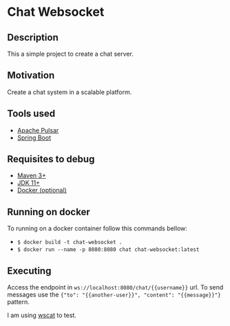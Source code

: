 # Chat Websocket

## Description
This a simple project to create a chat server.

## Motivation
Create a chat system in a scalable platform.

## Tools used
- [Apache Pulsar](https://pulsar.apache.org)
- [Spring Boot](https://spring.io)

## Requisites to debug
- [Maven 3+](http://maven.apache.org/download.cgi)
- [JDK 11+](https://www.oracle.com/technetwork/java/javase/downloads/jdk11-downloads-5066655.html)
- [Docker (optional)](https://docs.docker.com/)

## Running on docker
To running on a docker container follow this commands bellow:
- `$ docker build -t chat-websocket .`
- `$ docker run --name -p 8080:8080 chat chat-websocket:latest`

## Executing
Access the endpoint in `ws://localhost:8080/chat/{{username}}` url.
To send messages use the `{"to": "{{another-user}}", "content": "{{message}}"}` pattern.

I am using [wscat](https://www.npmjs.com/package/wscat) to test.
